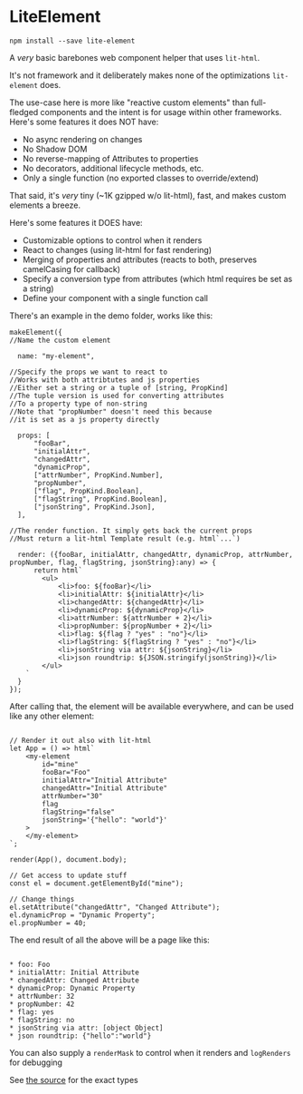 # LiteElement

```
npm install --save lite-element
```

A _very_ basic barebones web component helper that uses `lit-html`.

It's not framework and it deliberately makes none of the optimizations `lit-element` does.

The use-case here is more like "reactive custom elements" than full-fledged components and the intent is for usage within other frameworks. Here's some features it does NOT have:

* No async rendering on changes
* No Shadow DOM
* No reverse-mapping of Attributes to properties
* No decorators, additional lifecycle methods, etc.
* Only a single function (no exported classes to override/extend)

That said, it's _very_ tiny (~1K gzipped w/o lit-html), fast, and makes custom elements a breeze.

Here's some features it DOES have:

* Customizable options to control when it renders
* React to changes (using lit-html for fast rendering)
* Merging of properties and attributes (reacts to both, preserves camelCasing for callback) 
* Specify a conversion type from attributes (which html requires be set as a string) 
* Define your component with a single function call

There's an example in the demo folder, works like this:

```
makeElement({
//Name the custom element

  name: "my-element",

//Specify the props we want to react to
//Works with both attribtutes and js properties
//Either set a string or a tuple of [string, PropKind]
//The tuple version is used for converting attributes
//To a property type of non-string
//Note that "propNumber" doesn't need this because
//it is set as a js property directly

  props: [
      "fooBar", 
      "initialAttr", 
      "changedAttr", 
      "dynamicProp",
      ["attrNumber", PropKind.Number],
      "propNumber",
      ["flag", PropKind.Boolean],
      ["flagString", PropKind.Boolean],
      ["jsonString", PropKind.Json],
  ],

//The render function. It simply gets back the current props
//Must return a lit-html Template result (e.g. html`...`)

  render: ({fooBar, initialAttr, changedAttr, dynamicProp, attrNumber, propNumber, flag, flagString, jsonString}:any) => {
      return html`
        <ul>
            <li>foo: ${fooBar}</li>
            <li>initialAttr: ${initialAttr}</li>
            <li>changedAttr: ${changedAttr}</li>
            <li>dynamicProp: ${dynamicProp}</li>
            <li>attrNumber: ${attrNumber + 2}</li>
            <li>propNumber: ${propNumber + 2}</li>
            <li>flag: ${flag ? "yes" : "no"}</li>
            <li>flagString: ${flagString ? "yes" : "no"}</li>
            <li>jsonString via attr: ${jsonString}</li>
            <li>json roundtrip: ${JSON.stringify(jsonString)}</li>
        </ul>
    `
  }
});
```

After calling that, the element will be available everywhere, and can be used like any other element:

```

// Render it out also with lit-html
let App = () => html`
    <my-element 
        id="mine" 
        fooBar="Foo"
        initialAttr="Initial Attribute"
        changedAttr="Initial Attribute"
        attrNumber="30"
        flag
        flagString="false"
        jsonString='{"hello": "world"}'
    >
    </my-element>
`;

render(App(), document.body);

// Get access to update stuff
const el = document.getElementById("mine");

// Change things
el.setAttribute("changedAttr", "Changed Attribute");
el.dynamicProp = "Dynamic Property";
el.propNumber = 40; 
```

The end result of all the above will be a page like this:

```

* foo: Foo
* initialAttr: Initial Attribute
* changedAttr: Changed Attribute
* dynamicProp: Dynamic Property
* attrNumber: 32
* propNumber: 42
* flag: yes
* flagString: no
* jsonString via attr: [object Object]
* json roundtrip: {"hello":"world"}
```

You can also supply a `renderMask` to control when it renders and `logRenders` for debugging

See [the source](lib/src/lib.ts) for the exact types
